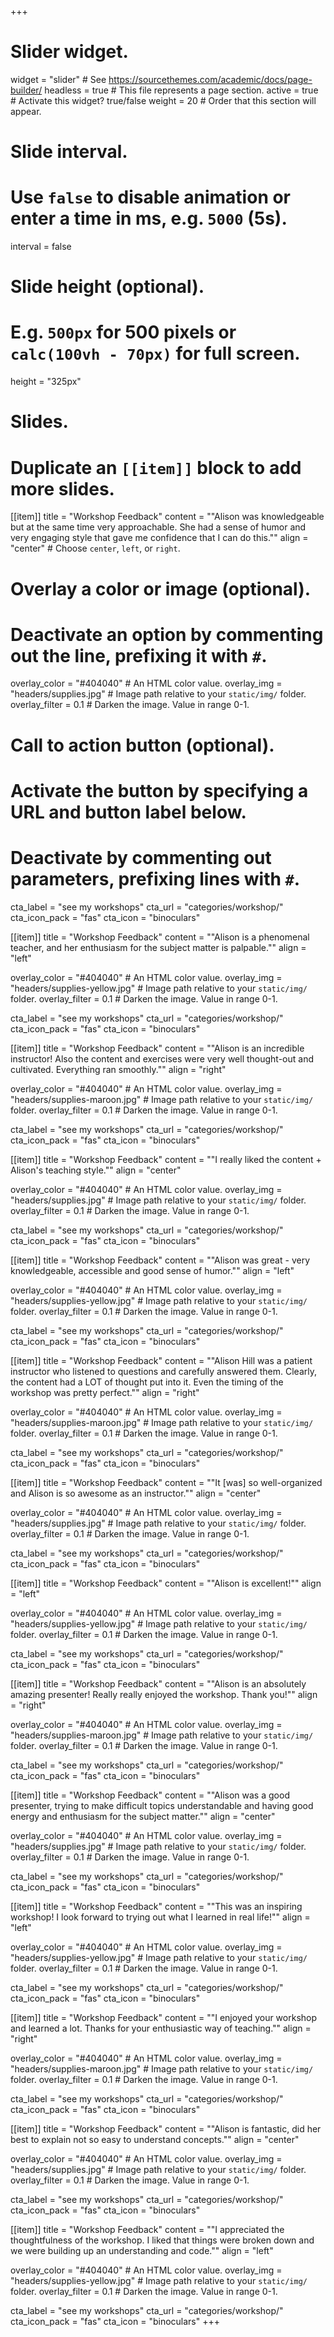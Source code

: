 +++
# Slider widget.
widget = "slider"  # See https://sourcethemes.com/academic/docs/page-builder/
headless = true  # This file represents a page section.
active = true  # Activate this widget? true/false
weight = 20  # Order that this section will appear.

# Slide interval.
# Use `false` to disable animation or enter a time in ms, e.g. `5000` (5s).
interval = false

# Slide height (optional).
# E.g. `500px` for 500 pixels or `calc(100vh - 70px)` for full screen.
height = "325px"

# Slides.
# Duplicate an `[[item]]` block to add more slides.
[[item]]
  title = "Workshop Feedback"
  content = "\"Alison was knowledgeable but at the same time very approachable. She had a sense of humor and very engaging style that gave me confidence that I can do this.\""
  align = "center"  # Choose `center`, `left`, or `right`.

  # Overlay a color or image (optional).
  #   Deactivate an option by commenting out the line, prefixing it with `#`.
  overlay_color = "#404040"  # An HTML color value.
  overlay_img = "headers/supplies.jpg"  # Image path relative to your `static/img/` folder.
  overlay_filter = 0.1  # Darken the image. Value in range 0-1.

  # Call to action button (optional).
  #   Activate the button by specifying a URL and button label below.
  #   Deactivate by commenting out parameters, prefixing lines with `#`.
  cta_label = "see my workshops"
  cta_url = "categories/workshop/"
  cta_icon_pack = "fas"
  cta_icon = "binoculars"

[[item]]
  title = "Workshop Feedback"
  content = "\"Alison is a phenomenal teacher, and her enthusiasm for the subject matter is palpable.\""
  align = "left"

  overlay_color = "#404040"  # An HTML color value.
  overlay_img = "headers/supplies-yellow.jpg"  # Image path relative to your `static/img/` folder.
  overlay_filter = 0.1  # Darken the image. Value in range 0-1.
  
  cta_label = "see my workshops"
  cta_url = "categories/workshop/"
  cta_icon_pack = "fas"
  cta_icon = "binoculars"

[[item]]
  title = "Workshop Feedback"
  content = "\"Alison is an incredible instructor! Also the content and exercises were very well thought-out and cultivated. Everything ran smoothly.\""
  align = "right"

  overlay_color = "#404040"  # An HTML color value.
  overlay_img = "headers/supplies-maroon.jpg"  # Image path relative to your `static/img/` folder.
  overlay_filter = 0.1  # Darken the image. Value in range 0-1.

  cta_label = "see my workshops"
  cta_url = "categories/workshop/"
  cta_icon_pack = "fas"
  cta_icon = "binoculars"
  
[[item]]
  title = "Workshop Feedback"
  content = "\"I really liked the content + Alison's teaching style.\""
  align = "center"

  overlay_color = "#404040"  # An HTML color value.
  overlay_img = "headers/supplies.jpg"  # Image path relative to your `static/img/` folder.
  overlay_filter = 0.1  # Darken the image. Value in range 0-1.

  cta_label = "see my workshops"
  cta_url = "categories/workshop/"
  cta_icon_pack = "fas"
  cta_icon = "binoculars"
  
[[item]]
  title = "Workshop Feedback"
  content = "\"Alison was great - very knowledgeable, accessible and good sense of humor.\""
  align = "left"

  overlay_color = "#404040"  # An HTML color value.
  overlay_img = "headers/supplies-yellow.jpg"  # Image path relative to your `static/img/` folder.
  overlay_filter = 0.1  # Darken the image. Value in range 0-1.

  cta_label = "see my workshops"
  cta_url = "categories/workshop/"
  cta_icon_pack = "fas"
  cta_icon = "binoculars"
  
[[item]]
  title = "Workshop Feedback"
  content = "\"Alison Hill was a patient instructor who listened to questions and carefully answered them. Clearly, the content had a LOT of thought put into it. Even the timing of the workshop was pretty perfect.\""
  align = "right"

  overlay_color = "#404040"  # An HTML color value.
  overlay_img = "headers/supplies-maroon.jpg"  # Image path relative to your `static/img/` folder.
  overlay_filter = 0.1  # Darken the image. Value in range 0-1.

  cta_label = "see my workshops"
  cta_url = "categories/workshop/"
  cta_icon_pack = "fas"
  cta_icon = "binoculars"
  
[[item]]
  title = "Workshop Feedback"
  content = "\"It [was] so well-organized and Alison is so awesome as an instructor.\""
  align = "center"

  overlay_color = "#404040"  # An HTML color value.
  overlay_img = "headers/supplies.jpg"  # Image path relative to your `static/img/` folder.
  overlay_filter = 0.1  # Darken the image. Value in range 0-1.

  cta_label = "see my workshops"
  cta_url = "categories/workshop/"
  cta_icon_pack = "fas"
  cta_icon = "binoculars"
  
[[item]]
  title = "Workshop Feedback"
  content = "\"Alison is excellent!\""
  align = "left"

  overlay_color = "#404040"  # An HTML color value.
  overlay_img = "headers/supplies-yellow.jpg"  # Image path relative to your `static/img/` folder.
  overlay_filter = 0.1  # Darken the image. Value in range 0-1.

  cta_label = "see my workshops"
  cta_url = "categories/workshop/"
  cta_icon_pack = "fas"
  cta_icon = "binoculars"
  
[[item]]
  title = "Workshop Feedback"
  content = "\"Alison is an absolutely amazing presenter! Really really enjoyed the workshop. Thank you!\""
  align = "right"

  overlay_color = "#404040"  # An HTML color value.
  overlay_img = "headers/supplies-maroon.jpg"  # Image path relative to your `static/img/` folder.
  overlay_filter = 0.1  # Darken the image. Value in range 0-1.

  cta_label = "see my workshops"
  cta_url = "categories/workshop/"
  cta_icon_pack = "fas"
  cta_icon = "binoculars"
  
[[item]]
  title = "Workshop Feedback"
  content = "\"Alison was a good presenter, trying to make difficult topics understandable and having good energy and enthusiasm for the subject matter.\""
  align = "center"

  overlay_color = "#404040"  # An HTML color value.
  overlay_img = "headers/supplies.jpg"  # Image path relative to your `static/img/` folder.
  overlay_filter = 0.1  # Darken the image. Value in range 0-1.

  cta_label = "see my workshops"
  cta_url = "categories/workshop/"
  cta_icon_pack = "fas"
  cta_icon = "binoculars"
  
[[item]]
  title = "Workshop Feedback"
  content = "\"This was an inspiring workshop! I look forward to trying out what I learned in real life!\""
  align = "left"

  overlay_color = "#404040"  # An HTML color value.
  overlay_img = "headers/supplies-yellow.jpg"  # Image path relative to your `static/img/` folder.
  overlay_filter = 0.1  # Darken the image. Value in range 0-1.

  cta_label = "see my workshops"
  cta_url = "categories/workshop/"
  cta_icon_pack = "fas"
  cta_icon = "binoculars"
  
[[item]]
  title = "Workshop Feedback"
  content = "\"I enjoyed your workshop and learned a lot. Thanks for your enthusiastic way of teaching.\""
  align = "right"

  overlay_color = "#404040"  # An HTML color value.
  overlay_img = "headers/supplies-maroon.jpg"  # Image path relative to your `static/img/` folder.
  overlay_filter = 0.1  # Darken the image. Value in range 0-1.

  cta_label = "see my workshops"
  cta_url = "categories/workshop/"
  cta_icon_pack = "fas"
  cta_icon = "binoculars"
  
[[item]]
  title = "Workshop Feedback"
  content = "\"Alison is fantastic, did her best to explain not so easy to understand concepts.\""
  align = "center"

  overlay_color = "#404040"  # An HTML color value.
  overlay_img = "headers/supplies.jpg"  # Image path relative to your `static/img/` folder.
  overlay_filter = 0.1  # Darken the image. Value in range 0-1.

  cta_label = "see my workshops"
  cta_url = "categories/workshop/"
  cta_icon_pack = "fas"
  cta_icon = "binoculars"
  
[[item]]
  title = "Workshop Feedback"
  content = "\"I appreciated the thoughtfulness of the workshop. I liked that things were broken down and we were building up an understanding and code.\""
  align = "left"

  overlay_color = "#404040"  # An HTML color value.
  overlay_img = "headers/supplies-yellow.jpg"  # Image path relative to your `static/img/` folder.
  overlay_filter = 0.1  # Darken the image. Value in range 0-1.

  cta_label = "see my workshops"
  cta_url = "categories/workshop/"
  cta_icon_pack = "fas"
  cta_icon = "binoculars"
+++
